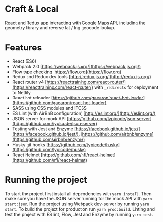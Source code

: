 # Craft & Local

React and Redux app interacting with Google Maps API, including the geometry library and reverse lat / lng geocode lookup.

# Features

- React (ES6)
- Webpack 2.0 [https://webpack.js.org/](https://webpack.js.org/)
- Flow type checking [https://flow.org](https://flow.org)
- Redux and Redux dev tools [http://redux.js.org/](http://redux.js.org/)
- React router v4 [https://reacttraining.com/react-router/](https://reacttraining.com/react-router/) with `_redirects` for deployment to Netlify
- React hot reloader [https://github.com/gaearon/react-hot-loader](https://github.com/gaearon/react-hot-loader)
- SASS using CSS modules and ITCSS
- ES Lint (with AirBnB configuration) [http://eslint.org/](http://eslint.org/)
- JSON server for mock API [https://github.com/typicode/json-server](https://github.com/typicode/json-server)
- Testing with Jest and Enzyme [https://facebook.github.io/jest/](https://facebook.github.io/jest/), [https://github.com/airbnb/enzyme](https://github.com/airbnb/enzyme)
- Husky git hooks [https://github.com/typicode/husky](https://github.com/typicode/husky)
- React Helmet [https://github.com/nfl/react-helmet](https://github.com/nfl/react-helmet)

# Running the project

To start the project first install all dependencies with `yarn install`. Then make sure you have the JSON server running for the mock API with `yarn start:json`. Run the project using Webpack dev-server by running `yarn start`. To build the project for production run `yarn prod:build`. Linting and test the project with ES lint, Flow, Jest and Enzyme by running `yarn test`.
